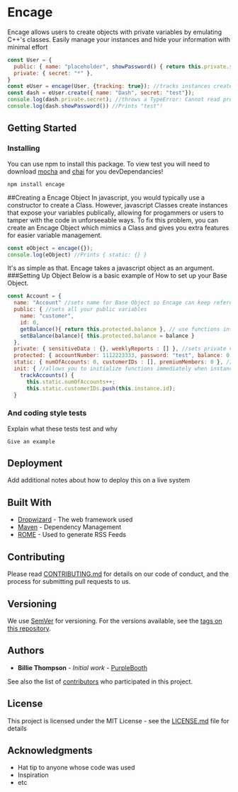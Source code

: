# Encage

Encage allows users to create objects with private variables by emulating C++'s classes. Easily manage your instances and hide your information with minimal effort
```js
const User = {
  public: { name: "placeholder", showPassword() { return this.private.secret } },
  private: { secret: "*" },
}
const eUser = encage(User, {tracking: true}); //tracks instances created automatically by setting tracking to true
const dash = eUser.create({ name: "Dash", secret: "test"});
console.log(dash.private.secret); //throws a TypeError: Cannot read property 'secret' of undefined
console.log(dash.showPassword()) //Prints "test"!
```
## Getting Started

### Installing
You can use npm to install this package. To view test you will need to download [mocha](https://mochajs.org/#installation) and [chai](https://www.chaijs.com/guide/installation/) for you devDependancies!
```
npm install encage
```
##Creating a Encage Object
In javascript, you would typically use a constructor to create a Class. However, javascript Classes create instances that expose your variables publically, allowing for progammers or users to tamper with the code in unforseeable ways. To fix this problem, you can create an Encage Object which mimics a Class and gives you extra features for easier variable management. 
```js
const eObject = encage({});
console.log(eObject) //Prints { static: {} }
```
It's as simple as that. Encage takes a javascript object as an argument. 
###Setting Up Object
Below is a basic example of How to set up your Base Object.
```js
const Account = {
  name: "Account" //sets name for Base Object so Encage can keep references for inheritance
  public: { //sets all your public variables
    name: "customer", 
    id: 0,
    getBalance(){ return this.protected.balance }, // use functions internally to retrieve your information
    setBalance(balance){ this.protected.balance = balance }
  },
  private: { sensitiveData : {}, weeklyReports : [] }, //sets private variables for this Class only
  protected: { accountNumber: 1112223333, password: "test", balance: 0 }, //sets private variables for this and inherited Objects
  static: { numOfAccounts: 0, customerIDs : [], premiumMembers: 0 }, //sets variables used by Encaged Object for tracking instances
  init: { //allows you to initialize functions immediately when instance is created similar to constructors
    trackAccounts() {
      this.static.numOfAccounts++;
      this.static.customerIDs.push(this.instance.id);
  }
```
### And coding style tests

Explain what these tests test and why

```
Give an example
```

## Deployment

Add additional notes about how to deploy this on a live system

## Built With

* [Dropwizard](http://www.dropwizard.io/1.0.2/docs/) - The web framework used
* [Maven](https://maven.apache.org/) - Dependency Management
* [ROME](https://rometools.github.io/rome/) - Used to generate RSS Feeds

## Contributing

Please read [CONTRIBUTING.md](https://gist.github.com/PurpleBooth/b24679402957c63ec426) for details on our code of conduct, and the process for submitting pull requests to us.

## Versioning

We use [SemVer](http://semver.org/) for versioning. For the versions available, see the [tags on this repository](https://github.com/your/project/tags). 

## Authors

* **Billie Thompson** - *Initial work* - [PurpleBooth](https://github.com/PurpleBooth)

See also the list of [contributors](https://github.com/your/project/contributors) who participated in this project.

## License

This project is licensed under the MIT License - see the [LICENSE.md](LICENSE.md) file for details

## Acknowledgments

* Hat tip to anyone whose code was used
* Inspiration
* etc
